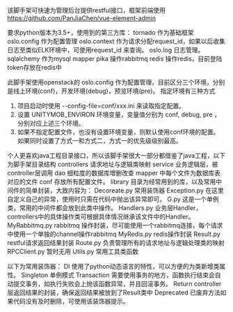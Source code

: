 该脚手架可快速为管理后台提供restful接口，框架前端使用 https://github.com/PanJiaChen/vue-element-admin

要求python版本为3.5+，使用到的第三方库：
tornado 作为基础框架
oslo.config 作为配置管理
oslo.context 作为请求分配request_id，如果以后收集日志至类似ELK环境中，可使用request_id 来查询。
oslo.log 日志管理。
sqlalchemy 作为mysql mapper
pika  操作rabbitmq
redis 操作redis，目前登陆token存放在redis中

此脚手架使用openstack的 oslo.config 作为配置管理，目前区分三个环境，分别是线上环境(conf)，开发环境(debug)，预览环境(pre)。
指定环境有三种方式
1. 项目启动时使用 --config-file=conf/xxx.ini 来读取指定配置。
2. 设置 UNITYMOB_ENVIRON 环境变量，变量值分别为 conf, debug, pre ，分别对应上述三个环境。
3. 如果不指定配置文件，也没有设置环境变量，则默认使用conf环境的配置。
如果同时设置了方式一和方式二，方式一的优先级级别最高。

个人更喜欢java工程目录接口，所以该脚手架很大一部分都借鉴了java工程，以下为脚手架目录结构
controllers 请求地址与逻辑类映射
service 业务逻辑层，被controller层调用
dao 细粒度的数据库增删改查
mapper 中每个文件为数据库表对应的文件
conf 存放所有配置文件。
library 目录为经常用到的库，以及常用中间件的简单封装，大致内容为：
    Decoreate.py 常用装饰器
    Exception.py 在这里自定义自己的异常，使用时只需在代码中抛出该异常即可。
    G.py 这是一个单例类，常用的中间件都会放到此类中操作。
    Handlers.py 业务层Handler，controllers中的具体操作类可根据具体情况继承该文件中的Handler。
    MyRabbitmq.py rabbitmq 操作封装，尽可能使用一个rabbitmq连接，每个请求中使用一个单独的channel操作rabbitmq
    MyRedis.py redis操作封装
    Result.py restful请求返回结果封装
    Route.py 负责管理所有的请求地址与逻辑处理类的映射
    RPCClient.py 暂时无用
    Utils.py 常用工具类函数


以下为常用装饰器：
DI 使用了python动态语言的特性，可以方便的为类新增类属性。
Singleton 单例模式
Transaction 需要使用事务的地方，函数执行结束会自动提交事务，如执行失败会上抛该函数异常，并且回滚事务。
Return controller层返回结果的封装，确保返回结果被放到了Result类中
Deprecated 已废弃方法如果代码没有及时删除，可使用该装饰器提示。
